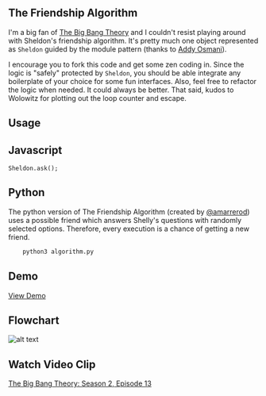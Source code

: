 ## The Friendship Algorithm

I'm a big fan of [The Big Bang Theory](http://www.cbs.com/shows/big_bang_theory/) and I couldn't resist playing around with Sheldon's friendship algorithm. It's pretty much one object represented as ```Sheldon``` guided by the module pattern (thanks to [Addy Osmani](http://addyosmani.com/resources/essentialjsdesignpatterns/book/#modulepatternjavascript)).

I encourage you to fork this code and get some zen coding in. Since the logic is "safely" protected by ```Sheldon```, you should be able integrate any boilerplate of your choice for some fun interfaces. Also, feel free to refactor the logic when needed. It could always be better. That said, kudos to Wolowitz for plotting out the loop counter and escape.

Usage
--------------
## Javascript
```
Sheldon.ask();
```

## Python
The python version of The Friendship Algorithm (created by [@amarrerod](https://github.com/amarrerod)) uses a possible friend which answers Shelly's questions with randomly selected options. Therefore, every execution is a chance of getting a new friend.

```sh
    python3 algorithm.py
```





Demo
--------------
[View Demo](https://www.marklreyes.com/the-friendship-algorithm-in-javascript/)

Flowchart
--------------
![alt text](https://www.marklreyes.com/wp-content/uploads/2023/12/Screenshot-2023-12-12-at-2.43.13%E2%80%AFPM-1024x809.png)

Watch Video Clip
--------------
[The Big Bang Theory: Season 2, Episode 13](https://www.youtube.com/watch?v=k0xgjUhEG3U)

